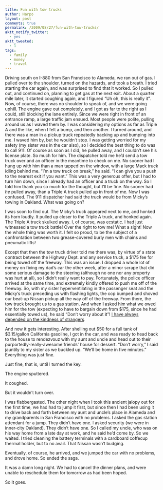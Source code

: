 ```yaml
---
title: Fun with tow trucks
author: Harpo
layout: post
comments: true
permalink: /2009/08/27/fun-with-tow-trucks/
aktt_notify_twitter:
  - yes
aktt_tweeted:
  - 1
tags:
  - family
  - money
  - travel
---
```

Driving south on I-880 from San Francisco to Alameda, we ran out of gas. I pulled over to the shoulder, turned on the hazards, and took a breath. I tried starting the car again, and was surprised to find that it worked. So I pulled out, and continued on, planning to get gas at the next exit. About a quarter mile later, it started coughing again, and I figured &#8220;Uh oh, this is really it&#8221;. Now, of course, there was no shoulder to speak of, and we were going uphill. The engine gave out completely, and I got as far to the right as I could, still blocking the lane entirely. Since we were right in front of an entrance ramp, a large traffic jam ensued. Most people were polite, pulling around us as I waved them by. I was considering my options as far as Triple A and the like, when I felt a bump, and then another. I turned around, and there was a man in a pickup truck repeatedly backing up and bumping into me. I waved him by, but he wouldn&#8217;t stop. I was getting worried for my safety (my sister was in the car also), so I decided the best thing to do was to call 911. Of course as soon as I did, he pulled away, and I couldn&#8217;t see his license plate. So much for him. The dispatcher told me he&#8217;d send a tow truck over and an officer in the meantime to check on me. No sooner had I hung up with him than a man tapped on the window, with a large Mack truck idling behind me. &#8220;I&#8217;m a tow truck on break,&#8221; he said. &#8220;I can give you a push to the nearest exit if you want.&#8221; This was a very generous offer, but I had to turn him down, since I already had an officer and a truck on the way. So I told him thank you so much for the thought, but I&#8217;ll be fine. No sooner had *he* pulled away, than a Triple A truck pulled up in front of me. Now I was confused. The 911 dispatcher had said the truck would be from Micky&#8217;s towing in Oakland. What was going on?

I was soon to find out. The Micky&#8217;s truck appeared next to me, and honked its horn loudly. It pulled up closer to the Triple A truck, and honked again. The Triple A truck skulked away. I, of course, was ecstatic. I had just witnessed a tow truck battle! Over the right to tow me! What a sight! Now the whole thing was worth it. I felt so proud, to be the subject of a confrontation between two grease-covered burly men with chains and pneumatic lifts!

Except that then the tow truck driver told me there was, by virtue of a state contract between the Highway Dept. and any service truck, a $175 fee for being towed off the freeway. This was an issue. I dropped a whole lot of money on fixing my dad&#8217;s car the other week, after a minor scrape that did some serious damage to the steering (although no one nor any property was hurt at all), so I didn&#8217;t really want to pay. Fortunately, the police officer arrived at the same time, and extremely kindly offered to push me off of the freeway. So, with my sister hyperventilating in the passenger seat and the Micky&#8217;s truck preceding us with flashing lights, the cop bumped and shoved our beat-up Nissan pickup all the way off of the freeway. From there, the tow truck brought us to a gas station. And when I asked him what we owed him for the tow (expecting to have to bargain down from $175, since he had essentially towed us), he said &#8220;Don&#8217;t worry about it&#8221;! <a href="http://www.google.com/search?hl=en&client=safari&rls=en&q=%22i+have+always+depended+on+the+kindness+of+strangers%22&aq=f&oq=&aqi=g2" target="_blank">I have always depended on the kindness of strangers</a>.

And now it gets interesting. After shelling out $50 for a full tank of $3.15/gallon California gasoline, I got in the car, and was ready to head back to the house to rendezvouz with my aunt and uncle and head out to their purportedly-really-awesome friends&#8217; house for dessert. &#8220;Don&#8217;t worry,&#8221; I said jauntily to my sister as we buckled up. &#8220;We&#8217;ll be home in five minutes.&#8221; Everything was just fine.

Just fine, that is, until I turned the key.

The engine sputtered.

It coughed.

But it wouldn&#8217;t turn over.

I was flabbergasted. The other night when I took this ancient jalopy out for the first time, we had had to jump it first, but since then I had been using it to drive back and forth between my aunt and uncle&#8217;s place in Alameda and my grandparents in San Francisco with no problems. I asked the gas station attendant for a jump. They didn&#8217;t have one. I asked security (we were in inner-city Oakland). They didn&#8217;t have one. So I called my uncle, who was on his way home from a late day at work, and he said he&#8217;d come by. So we waited. I tried cleaning the battery terminals with a cardboard coffecup thermal holder, but to no avail. That Nissan wasn&#8217;t budging.

Eventually, of course, he arrived, and we jumped the car with no problems, and drove home. So ended the saga.

It was a damn long night. We had to cancel the dinner plans, and were unable to reschedule them for tomorrow as had been hoped.

So it goes.